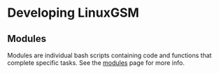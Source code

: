 # Developing LinuxGSM

## Modules

Modules are individual bash scripts containing code and functions that complete specific tasks. See the [modules](broken-reference) page for more info.

##

##

##

##



####

##

